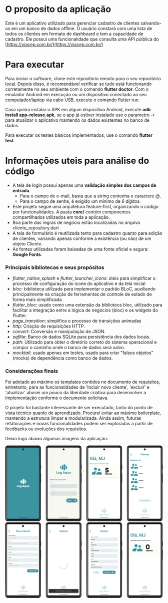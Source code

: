 # O proposito da aplicação

Este é um aplicativo utilizado para gerenciar cadastro de clientes salvando-os em um banco de dados offline. O usuário constará com uma lista de todos os clientes em formato de dashboard e tem a capacidade de cadastro. Ele possui uma funcionalidade que consulta uma API púiblica do [https://viacep.com.br/](https://viacep.com.br/)

# Para executar
Para iniciar o software, clone este repositório remoto para o seu repositório local. Depois disso, é recomendável verificar se tudo está funcionando corretamente no seu ambiente com o comando **flutter doctor**. Com o emulador Android em execução ou um dispositivo conectado ao seu computador/laptop via cabo USB, execute o comando flutter run.

Caso queira instalar o APK em algum dispositivo Android, execute **adb install app-release.apk**, se o app já estiver instalado use o parametro -r para atualizar o aplicativo mantendo os dados existentes no banco de dados.

Para executar os testes básicos implementados, use o comando **flutter test**.

# Informações uteis para análise do código

- A tela de login possui apenas uma **validação simples dos campos de entrada**.  
    - Para o campo de e-mail, basta que a string contenha o caractere *@*.  
    - Para o campo de senha, é exigido um mínimo de *6 dígitos*.  
- Este projeto segue uma arquitetura feature-first, organizando o código por funcionalidades. A pasta **core/** contém componentes compartilhados utilizados em toda a aplicação.
- Boa parte das regras de negócio estão localizadas no arquivo cliente_repository.dart
- A tela de formulário é reutilizada tanto para cadastro quanto para edição de clientes, variando apenas conforme a existência (ou não) de um objeto Cliente.
- As fontes utilizadas foram baixadas de uma fonte oficial e segura: **Google Fonts**.  

### Principais bibliotecas e seus propósitos

- *flutter_native_splash* e *flutter_launcher_icons*: úteis para simplificar o processo de configuração do ícone do aplicativo e da tela inicial
- *bloc*:  biblioteca utilizada para implementar o padrão BLoC, auxiliando principalmente na criação de ferramentas de controle de estado de forma mais simplificada
- *flutter_bloc*: usado como uma extensão da biblioteca bloc, utilizado para facilitar a integração entre a lógica de negócios (bloc) e os widgets do Flutter.
- *page_transition*: simplifica o processo de transições animadas
- *http*: Criação de requisições HTTP.
- *convert*: Conversão e manipulação de JSON.
- *sqflite*: Banco de dados SQLite para persistência dos dados locais.  
- *path*: Utilizado para obter o diretório correto do sistema operacional e compor o caminho onde o banco de dados será salvo.  
- *mocktail*: usado apenas em testes, usado para criar "falsos objetos" (mocks) de dependência como banco de dados.

### Considerações finais

Foi adotado ao máximo os templates contidos no documento de requisitos, entretanto, para as funcionalidades de 'Incluir novo cliente', 'excluir' e 'atualizar' abusei um pouco da liberdade criativa para desenvolver a implementação conforme o documento solicitava.

O projeto foi bastante interessante de ser executado, tanto do ponto de vista técnico quanto de aprendizado. Procurei evitar ao máximo boilerplate, mantendo a estrutura limpar e modularizada. Ainda assim, futuras refatorações e novas funcionalidades podem ser exploradas a partir de feedbacks ou evoluções dos requisitos.

Deixo logo abaixo algumas imagens da aplicação:

![alt text](assets/screenshots/screenshot_01.png)
![alt text](assets/screenshots/screenshot_02.png)
